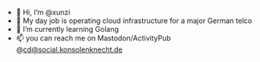 - 👋 Hi, I’m @xunzi
- 👀 My day job is operating cloud infrastructure for a major German telco
- 🌱 I’m currently learning Golang
- 📫 you can reach me on Mastodon/ActivityPub @cd@social.konsolenknecht.de
<!---
xunzi/xunzi is a ✨ special ✨ repository because its `README.md` (this file) appears on your GitHub profile.
You can click the Preview link to take a look at your changes.
--->
